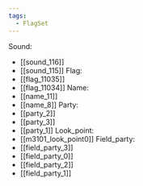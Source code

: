 ```yaml
---
tags:
  - FlagSet
---
```

Sound:
- [[sound_116]]
- [[sound_115]]
Flag:
- [[flag_11035]]
- [[flag_11034]]
Name:
- [[name_11]]
- [[name_8]]
Party:
- [[party_2]]
- [[party_3]]
- [[party_1]]
Look_point:
- [[m3101_look_point0]]
Field_party:
- [[field_party_3]]
- [[field_party_0]]
- [[field_party_2]]
- [[field_party_1]]
